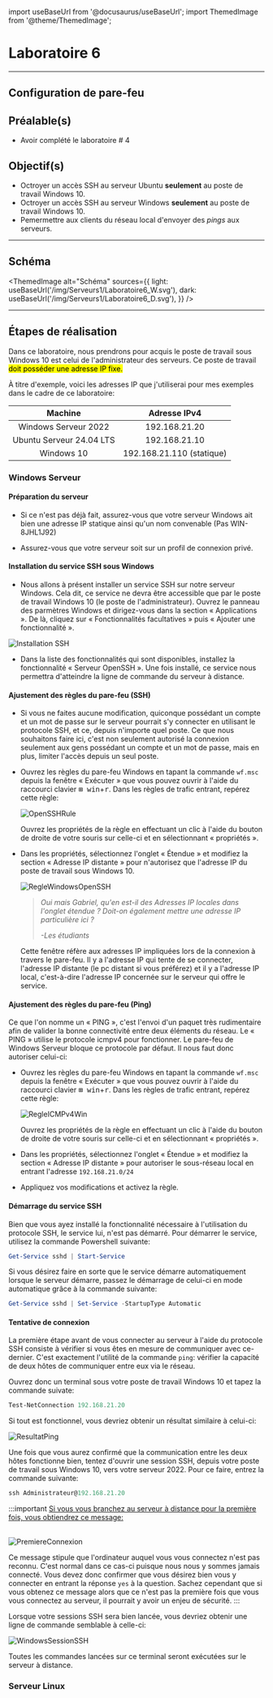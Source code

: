 import useBaseUrl from '@docusaurus/useBaseUrl';
import ThemedImage from '@theme/ThemedImage';

# Laboratoire 6
* * *
## Configuration de pare-feu

## Préalable(s)

- Avoir complété le laboratoire # 4

## Objectif(s)
- Octroyer un accès SSH au serveur Ubuntu **seulement** au poste de travail Windows 10.
- Octroyer un accès SSH au serveur Windows **seulement** au poste de travail Windows 10.
- Pemermettre aux clients du réseau local d'envoyer des *pings* aux serveurs.

* * *
## Schéma

<ThemedImage
    alt="Schéma"
    sources={{
        light: useBaseUrl('/img/Serveurs1/Laboratoire6_W.svg'),
        dark: useBaseUrl('/img/Serveurs1/Laboratoire6_D.svg'),
    }}
/>

* * *

## Étapes de réalisation

Dans ce laboratoire, nous prendrons pour acquis le poste de travail sous Windows 10 est celui de l'administrateur des serveurs. Ce poste de travail <mark>doit posséder une adresse IP fixe.</mark>

À titre d'exemple, voici les adresses IP que j'utiliserai pour mes exemples dans le cadre de ce laboratoire:

| Machine | Adresse IPv4 |
|:---------:|:--------------:|
| Windows Serveur 2022 | 192.168.21.20 |
| Ubuntu Serveur 24.04 LTS | 192.168.21.10 |
| Windows 10 | 192.168.21.110 (statique) |

### Windows Serveur

#### Préparation du serveur

- Si ce n'est pas déjà fait, assurez-vous que votre serveur Windows ait bien une adresse IP statique ainsi qu'un nom convenable (Pas WIN-8JHL1J92)

- Assurez-vous que votre serveur soit sur un profil de connexion privé.

#### Installation du service SSH sous Windows

- Nous allons à présent installer un service SSH sur notre serveur Windows. Cela dit, ce service ne devra être accessible que par le poste de travail Windows 10 (le poste de l'administrateur). Ouvrez le panneau des parmètres Windows et dirigez-vous dans la section « Applications ». De là, cliquez sur « Fonctionnalités facultatives » puis « Ajouter une fonctionnalité ».

![Installation SSH](../Assets/06/InstallSSH.png)

- Dans la liste des fonctionnalités qui sont disponibles, installez la fonctionnalité « Serveur OpenSSH ». Une fois installé, ce service nous permettra d'atteindre la ligne de commande du serveur à distance.

#### Ajustement des règles du pare-feu (SSH)

- Si vous ne faites aucune modification, quiconque possédant un compte et un mot de passe sur le serveur pourrait s'y connecter en utilisant le protocole SSH, et ce, depuis n'importe quel poste. Ce que nous souhaitons faire ici, c'est non seulement autorisé la connexion seulement aux gens possédant un compte et un mot de passe, mais en plus, limiter l'accès depuis un seul poste.

- Ouvrez les règles du pare-feu Windows en tapant la commande `wf.msc` depuis la fenêtre « Exécuter » que vous pouvez ouvrir à l'aide du raccourci clavier <kbd>&#8862; win</kbd>+<kbd>r</kbd>. Dans les règles de trafic entrant, repérez cette règle:

    ![OpenSSHRule](../Assets/06/OpenSSHRule.png)

    Ouvrez les propriétés de la règle en effectuant un clic à l'aide du bouton de droite de votre souris sur celle-ci et en sélectionnant « propriétés ».

- Dans les propriétés, sélectionnez l'onglet « Étendue » et modifiez la section « Adresse IP distante » pour n'autorisez que l'adresse IP du poste de travail sous Windows 10.

    ![RegleWindowsOpenSSH](../Assets/06/RegleWindowsOpenSSH.png)

    > *Oui mais Gabriel, qu'en est-il des Adresses IP locales dans l'onglet étendue ? Doit-on également mettre une adresse IP particulière ici ?*
    >
    > *-Les étudiants*

    Cette fenêtre réfère aux adresses IP impliquées lors de la connexion à travers le pare-feu. Il y a l'adresse IP qui tente de se connecter, l'adresse IP distante (le pc distant si vous préférez) et il y a l'adresse IP local, c'est-à-dire l'adresse IP concernée sur le serveur qui offre le service.

#### Ajustement des règles du pare-feu (Ping)

Ce que l'on nomme un « PING », c'est l'envoi d'un paquet très rudimentaire afin de valider la bonne connectivité entre deux éléments du réseau. Le « PING » utilise le protocole icmpv4 pour fonctionner. Le pare-feu de Windows Serveur bloque ce protocole par défaut. Il nous faut donc autoriser celui-ci:

- Ouvrez les règles du pare-feu Windows en tapant la commande `wf.msc` depuis la fenêtre « Exécuter » que vous pouvez ouvrir à l'aide du raccourci clavier <kbd>&#8862; win</kbd>+<kbd>r</kbd>. Dans les règles de trafic entrant, repérez cette règle:

    ![RegleICMPv4Win](../Assets/06/RegleICMPWindows.png)

    Ouvrez les propriétés de la règle en effectuant un clic à l'aide du bouton de droite de votre souris sur celle-ci et en sélectionnant « propriétés ».

- Dans les propriétés, sélectionnez l'onglet « Étendue » et modifiez la section « Adresse IP distante » pour autoriser le sous-réseau local en entrant l'adresse `192.168.21.0/24`

- Appliquez vos modifications et activez la règle. 

#### Démarrage du service SSH

Bien que vous ayez installé la fonctionnalité nécessaire à l'utilisation du protocole SSH, le service lui, n'est pas démarré. Pour démarrer le service, utilisez la commande Powershell suivante:

```Powershell
Get-Service sshd | Start-Service
```

Si vous désirez faire en sorte que le service démarre automatiquement lorsque le serveur démarre, passez le démarrage de celui-ci en mode automatique grâce à la commande suivante:

```Powershell
Get-Service sshd | Set-Service -StartupType Automatic
```

#### Tentative de connexion

La première étape avant de vous connecter au serveur à l'aide du protocole SSH consiste à vérifier si vous êtes en mesure de communiquer avec ce-dernier. C'est exactement l'utilité de la commande `ping`: vérifier la capacité de deux hôtes de communiquer entre eux via le réseau.

Ouvrez donc un terminal sous votre poste de travail Windows 10 et tapez la commande suivate:

```Powershell
Test-NetConnection 192.168.21.20
```

Si tout est fonctionnel, vous devriez obtenir un résultat similaire à celui-ci:

![ResultatPing](../Assets/06/TestNetConnection.png)

Une fois que vous aurez confirmé que la communication entre les deux hôtes fonctionne bien, tentez d'ouvrir une session SSH, depuis votre poste de travail sous Windows 10, vers votre serveur 2022. Pour ce faire, entrez la commande suivante:

```Powershell
ssh Administrateur@192.168.21.20
```
:::important
<u>Si vous vous branchez au serveur à distance pour la première fois, vous obtiendrez ce message:</u><br/><br/>

![PremiereConnexion](../Assets/06/fisrtSSH.png)

Ce message stipule que l'ordinateur auquel vous vous connectez n'est pas reconnu. C'est normal dans ce cas-ci puisque nous nous y sommes jamais connecté. Vous devez donc confirmer que vous désirez bien vous y connecter en entrant la réponse `yes` à la question. Sachez cependant que si vous obtenez ce message alors que ce n'est pas la première fois que vous vous connectez au serveur, il pourrait y avoir un enjeu de sécurité.
:::

Lorsque votre sessions SSH sera bien lancée, vous devriez obtenir une ligne de commande semblable à celle-ci:

![WindowsSessionSSH](../Assets/06/WinSessionSSH.png)

Toutes les commandes lancées sur ce terminal seront exécutées sur le serveur à distance.

### Serveur Linux